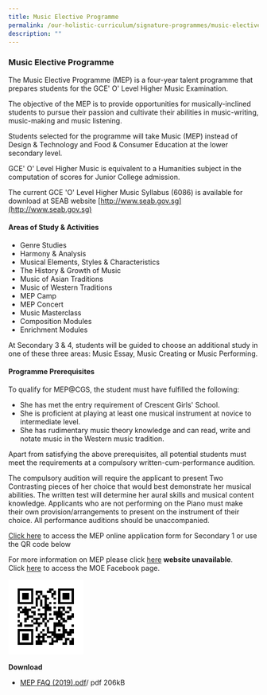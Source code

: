 ```yaml
---
title: Music Elective Programme
permalink: /our-holistic-curriculum/signature-programmes/music-elective-programme/
description: ""
---
```

### **Music Elective Programme**
The Music Elective Programme (MEP) is a four-year talent programme that prepares students for the GCE' O' Level Higher Music Examination.

The objective of the MEP is to provide opportunities for musically-inclined students to pursue their passion and cultivate their abilities in music-writing, music-making and music listening.

Students selected for the programme will take Music (MEP) instead of Design & Technology and Food & Consumer Education at the lower secondary level.

GCE' O' Level Higher Music is equivalent to a Humanities subject in the computation of scores for Junior College admission.

The current GCE 'O' Level Higher Music Syllabus (6086) is available for download at SEAB website [http://www.seab.gov.sg](http://www.seab.gov.sg)

#### **Areas of Study & Activities**
*   Genre Studies
*   Harmony & Analysis
*   Musical Elements, Styles & Characteristics
*   The History & Growth of Music
*   Music of Asian Traditions
*   Music of Western Traditions
*   MEP Camp
*   MEP Concert
*   Music Masterclass
*   Composition Modules
*   Enrichment Modules

At Secondary 3 & 4, students will be guided to choose an additional study in one of these three areas: Music Essay, Music Creating or Music Performing.

#### **Programme Prerequisites**
To qualify for MEP@CGS, the student must have fulfilled the following:
*   She has met the entry requirement of Crescent Girls' School.
*   She is proficient at playing at least one musical instrument at novice to intermediate level.
*   She has rudimentary music theory knowledge and can read, write and notate music in the Western music tradition.

Apart from satisfying the above prerequisites, all potential students must meet the requirements at a compulsory written-cum-performance audition.

The compulsory audition will require the applicant to present Two Contrasting pieces of her choice that would best demonstrate her musical abilities. The written test will determine her aural skills and musical content knowledge. Applicants who are not performing on the Piano must make their own provision/arrangements to present on the instrument of their choice. All performance auditions should be unaccompanied.

[Click here](https://tinyurl.com/yyx8tfqm) to access the MEP online application form for Secondary 1 or use the QR code below

For more information on MEP please click [here](http://www.moe.gov.sg/education/secondary/other/music-elective-programme/) **website unavailable**.<br>
Click [here](https://www.facebook.com/6788957003/posts/10160206090752004/?vh=e) to access the MOE Facebook page.

<img src="/images/musicqr.png" style="width:30%">

**Download**
*   [MEP FAQ (2019).pdf](/files/MEP%20FAQ%20(2019).pdf)/ pdf 206kB
